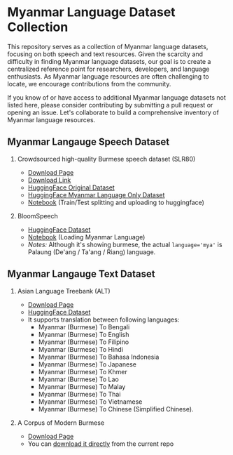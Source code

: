 # Myanmar Language Dataset Collection
This repository serves as a collection of Myanmar language datasets, focusing on both speech and text resources. Given 
the scarcity and difficulty in finding Myanmar language datasets, our goal is to create a centralized reference point for 
researchers, developers, and language enthusiasts. As Myanmar language resources are often challenging to locate, we 
encourage contributions from the community. 

If you know of or have access to additional Myanmar language datasets not 
listed here, please consider contributing by submitting a pull request or opening an issue. Let's collaborate to build 
a comprehensive inventory of Myanmar language resources.

## Myanmar Langauge Speech Dataset

1. Crowdsourced high-quality Burmese speech dataset (SLR80)
   - [Download Page](https://www.openslr.org/80/)
   - [Download Link](https://www.openslr.org/resources/80/my_mm_female.zip)
   - [HuggingFace Original Dataset](https://huggingface.co/datasets/openslr/openslr)
   - [HuggingFace Myanmar Language Only Dataset](https://huggingface.co/datasets/chuuhtetnaing/myanmar-speech-dataset-openslr-80)
   - [Notebook](Crowdsourced%20Burmese%20Speech%20Dataset/train-test-split.ipynb) (Train/Test splitting and uploading to huggingface)   

2. BloomSpeech
   - [HuggingFace Dataset](https://huggingface.co/datasets/sil-ai/bloom-speech)
   - [Notebook](BloomSpeech/load-myanmar-language.ipynb) (Loading Myanmar Language)
   - *Notes:* Although it's showing burmese, the actual `language='mya'` is Palaung (De'ang / Ta'ang / Riang) language.

## Myanmar Langauge Text Dataset

1. Asian Language Treebank (ALT)
   - [Download Page](https://www2.nict.go.jp/astrec-att/member/mutiyama/ALT/)
   - [HuggingFace Dataset](https://huggingface.co/datasets/mutiyama/alt)
   - It supports translation between following languages:
     - Myanmar (Burmese) To Bengali 
     - Myanmar (Burmese) To English
     - Myanmar (Burmese) To Filipino
     - Myanmar (Burmese) To Hindi
     - Myanmar (Burmese) To Bahasa Indonesia
     - Myanmar (Burmese) To Japanese
     - Myanmar (Burmese) To Khmer
     - Myanmar (Burmese) To Lao
     - Myanmar (Burmese) To Malay
     - Myanmar (Burmese) To Thai
     - Myanmar (Burmese) To Vietnamese
     - Myanmar (Burmese) To Chinese (Simplified Chinese).

2. A Corpus of Modern Burmese
   - [Download Page](https://live.european-language-grid.eu/catalogue/corpus/940/download/)
   - You can [download it directly](./A%20Corpus%20of%20Modern%20Burmese/allfiles.txt) from the current repo
